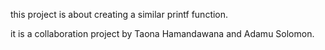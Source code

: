   this project is about creating a similar printf function.
  
  it is a collaboration project by Taona Hamandawana and Adamu Solomon.
